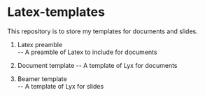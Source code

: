 # Latex-templates

This repository is to store my templates for documents and slides. 

1. Latex preamble  
-- A preamble of Latex to include for documents

2. Document template
-- A template of Lyx for documents

2. Beamer template  
-- A template of Lyx for slides
